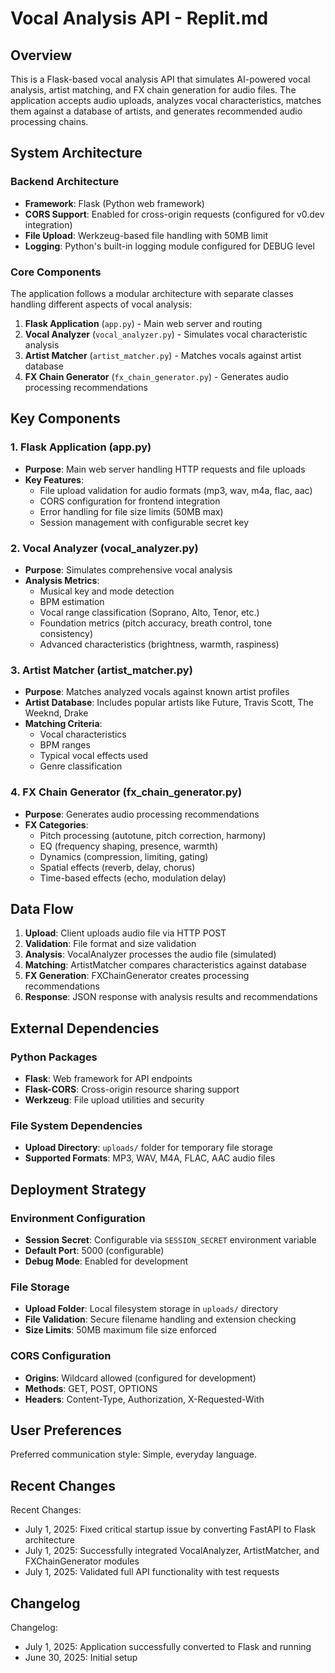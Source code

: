 # Vocal Analysis API - Replit.md

## Overview

This is a Flask-based vocal analysis API that simulates AI-powered vocal analysis, artist matching, and FX chain generation for audio files. The application accepts audio uploads, analyzes vocal characteristics, matches them against a database of artists, and generates recommended audio processing chains.

## System Architecture

### Backend Architecture
- **Framework**: Flask (Python web framework)
- **CORS Support**: Enabled for cross-origin requests (configured for v0.dev integration)
- **File Upload**: Werkzeug-based file handling with 50MB limit
- **Logging**: Python's built-in logging module configured for DEBUG level

### Core Components
The application follows a modular architecture with separate classes handling different aspects of vocal analysis:

1. **Flask Application** (`app.py`) - Main web server and routing
2. **Vocal Analyzer** (`vocal_analyzer.py`) - Simulates vocal characteristic analysis
3. **Artist Matcher** (`artist_matcher.py`) - Matches vocals against artist database
4. **FX Chain Generator** (`fx_chain_generator.py`) - Generates audio processing recommendations

## Key Components

### 1. Flask Application (app.py)
- **Purpose**: Main web server handling HTTP requests and file uploads
- **Key Features**:
  - File upload validation for audio formats (mp3, wav, m4a, flac, aac)
  - CORS configuration for frontend integration
  - Error handling for file size limits (50MB max)
  - Session management with configurable secret key

### 2. Vocal Analyzer (vocal_analyzer.py)
- **Purpose**: Simulates comprehensive vocal analysis
- **Analysis Metrics**:
  - Musical key and mode detection
  - BPM estimation
  - Vocal range classification (Soprano, Alto, Tenor, etc.)
  - Foundation metrics (pitch accuracy, breath control, tone consistency)
  - Advanced characteristics (brightness, warmth, raspiness)

### 3. Artist Matcher (artist_matcher.py)
- **Purpose**: Matches analyzed vocals against known artist profiles
- **Artist Database**: Includes popular artists like Future, Travis Scott, The Weeknd, Drake
- **Matching Criteria**:
  - Vocal characteristics
  - BPM ranges
  - Typical vocal effects used
  - Genre classification

### 4. FX Chain Generator (fx_chain_generator.py)
- **Purpose**: Generates audio processing recommendations
- **FX Categories**:
  - Pitch processing (autotune, pitch correction, harmony)
  - EQ (frequency shaping, presence, warmth)
  - Dynamics (compression, limiting, gating)
  - Spatial effects (reverb, delay, chorus)
  - Time-based effects (echo, modulation delay)

## Data Flow

1. **Upload**: Client uploads audio file via HTTP POST
2. **Validation**: File format and size validation
3. **Analysis**: VocalAnalyzer processes the audio file (simulated)
4. **Matching**: ArtistMatcher compares characteristics against database
5. **FX Generation**: FXChainGenerator creates processing recommendations
6. **Response**: JSON response with analysis results and recommendations

## External Dependencies

### Python Packages
- **Flask**: Web framework for API endpoints
- **Flask-CORS**: Cross-origin resource sharing support
- **Werkzeug**: File upload utilities and security

### File System Dependencies
- **Upload Directory**: `uploads/` folder for temporary file storage
- **Supported Formats**: MP3, WAV, M4A, FLAC, AAC audio files

## Deployment Strategy

### Environment Configuration
- **Session Secret**: Configurable via `SESSION_SECRET` environment variable
- **Default Port**: 5000 (configurable)
- **Debug Mode**: Enabled for development

### File Storage
- **Upload Folder**: Local filesystem storage in `uploads/` directory
- **File Validation**: Secure filename handling and extension checking
- **Size Limits**: 50MB maximum file size enforced

### CORS Configuration
- **Origins**: Wildcard allowed (configured for development)
- **Methods**: GET, POST, OPTIONS
- **Headers**: Content-Type, Authorization, X-Requested-With

## User Preferences

Preferred communication style: Simple, everyday language.

## Recent Changes

Recent Changes:
- July 1, 2025: Fixed critical startup issue by converting FastAPI to Flask architecture
- July 1, 2025: Successfully integrated VocalAnalyzer, ArtistMatcher, and FXChainGenerator modules
- July 1, 2025: Validated full API functionality with test requests

## Changelog

Changelog:
- July 1, 2025: Application successfully converted to Flask and running
- June 30, 2025: Initial setup